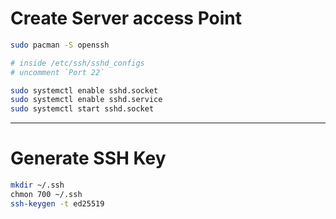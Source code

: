 
# Create Server access Point
```bash
sudo pacman -S openssh

# inside /etc/ssh/sshd_configs
# uncomment `Port 22`

sudo systemctl enable sshd.socket
sudo systemctl enable sshd.service
sudo systemctl start sshd.socket
```

---
# Generate SSH Key
```bash
mkdir ~/.ssh
chmon 700 ~/.ssh
ssh-keygen -t ed25519
```
